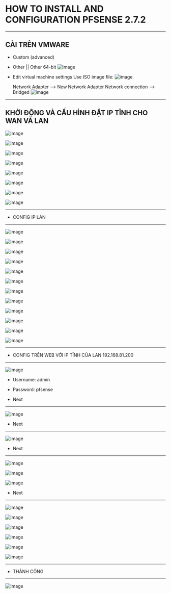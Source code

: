# HOW TO INSTALL AND CONFIGURATION PFSENSE 2.7.2

- - - - -

## CÀI TRÊN VMWARE
- Custom (advanced)
- Other || Other 64-bit
![image](https://github.com/user-attachments/assets/6641ccd4-17eb-4702-9d6c-c3db1d9dfd34)
- Edit virtual machine settings
  Use ISO image file:
  ![image](https://github.com/user-attachments/assets/dde13812-0ce8-47a5-90df-4419250b0383)

  Network Adapter --> New Network Adapter
    Network connection --> Bridged
  ![image](https://github.com/user-attachments/assets/a66f1d1c-dfa3-48c2-8a30-f95647e6249a)

- - - - -
## KHỞI ĐỘNG VÀ CẤU HÌNH ĐẶT IP TĨNH CHO WAN VÀ LAN
![image](https://github.com/user-attachments/assets/548b8b11-525d-4035-bd77-34fe8c5875b0)

![image](https://github.com/user-attachments/assets/5b585f00-a91e-4603-a274-81a3b1b52bfd)

![image](https://github.com/user-attachments/assets/a107550a-7b1f-4701-89b4-516515c6cd3d)

![image](https://github.com/user-attachments/assets/1317f6e4-0586-4b78-bff5-d012a0e17df7)

![image](https://github.com/user-attachments/assets/b9335b5e-dd90-42c0-bdf9-5eecfe204b43)

![image](https://github.com/user-attachments/assets/e4c524c5-44f1-4f84-a480-fe2f5ef69ca3)

![image](https://github.com/user-attachments/assets/ba2b4781-7365-43d9-a2e3-796cfb1ccfcd)

![image](https://github.com/user-attachments/assets/c7a078bf-656c-4aac-946f-d14beacbb646)

- - - - -
- CONFIG IP LAN
- - - - -
![image](https://github.com/user-attachments/assets/d6be17e1-122b-456a-a625-50a6af496c6d)

![image](https://github.com/user-attachments/assets/214e6a79-3b36-403c-8168-70a084a6fe31)

![image](https://github.com/user-attachments/assets/ec3ec5db-bbe9-4fa4-8b96-9bcea7a3769e)

![image](https://github.com/user-attachments/assets/2d665519-0e90-4517-ad9b-9739569f0b6f)

![image](https://github.com/user-attachments/assets/760760da-4b76-41b0-8028-6205d438c12c)

![image](https://github.com/user-attachments/assets/aad05b64-6b4d-4df4-b449-0c8d2f738ddc)

![image](https://github.com/user-attachments/assets/4385169a-f59d-4334-8cca-369567d98a4b)

![image](https://github.com/user-attachments/assets/cd03301e-41c7-4eb6-8a53-19282ebebab1)

![image](https://github.com/user-attachments/assets/56a2b96a-4c8e-436e-99b8-904466f97364)

![image](https://github.com/user-attachments/assets/d914a7a7-c0a1-41ab-8a7b-0a0fb7d2a938)

![image](https://github.com/user-attachments/assets/96fc2827-4e46-4294-a64c-722bc59a8e4c)

![image](https://github.com/user-attachments/assets/f09c1a30-0ac0-44e3-b1a2-f196dde9d081)

- - - - -
- CONFIG TRÊN WEB VỚI IP TĨNH CỦA LAN 192.168.81.200 
- - - - -

![image](https://github.com/user-attachments/assets/acaa08dc-486a-4e9f-bd62-710cab49d294)

- Username: admin
- Password: pfsense

- Next
- - - - -
![image](https://github.com/user-attachments/assets/2bd746c3-14c8-4b61-9ca5-84ccbcdfde7b)
- Next
- - - - -
![image](https://github.com/user-attachments/assets/e0763835-4bb9-47f4-bbd8-1b3217aaa417)
- Next
- - - - -
![image](https://github.com/user-attachments/assets/8351dbd2-3eaf-4bfd-9421-bafedd222460)

![image](https://github.com/user-attachments/assets/4c83a75f-0e38-4076-a16e-acca52cd9c89)

![image](https://github.com/user-attachments/assets/86555b89-0975-4c8e-b041-e4f26afae9fc)
- Next
- - - - -
![image](https://github.com/user-attachments/assets/160ad380-22e6-4445-8e89-151a11cbdc40)

![image](https://github.com/user-attachments/assets/20a90070-35a9-4239-bd42-b779c778e51b)

![image](https://github.com/user-attachments/assets/f1966fc5-23b5-461d-a879-f48a5dfcc401)

![image](https://github.com/user-attachments/assets/570ce956-2ac6-4ea3-8623-632ba4b290ec)

![image](https://github.com/user-attachments/assets/4c424b75-35a3-45c8-bc50-a9668147c732)

![image](https://github.com/user-attachments/assets/606a561c-d45f-4a8a-96d6-bef0b03bee49)

- - - - -
- THÀNH CÔNG
- - - - -

![image](https://github.com/user-attachments/assets/efa16312-a8e0-4733-ac0c-67ef0448a106)
